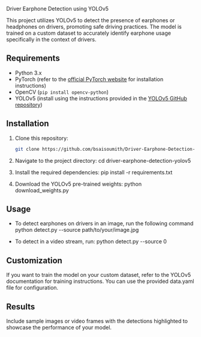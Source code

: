 Driver Earphone Detection using YOLOv5

This project utilizes YOLOv5 to detect the presence of earphones or headphones on drivers, promoting safe driving practices. 
The model is trained on a custom dataset to accurately identify earphone usage specifically in the context of drivers.

## Requirements

- Python 3.x
- PyTorch (refer to the [official PyTorch website](https://pytorch.org/) for installation instructions)
- OpenCV (`pip install opencv-python`)
- YOLOv5 (install using the instructions provided in the [YOLOv5 GitHub repository](https://github.com/ultralytics/yolov5))

## Installation

1. Clone this repository:

   ```bash
   git clone https://github.com/bsaisoumith/Driver-Earphone-Detection-using-YOLOv5
   
2. Navigate to the project directory:
   cd driver-earphone-detection-yolov5

3. Install the required dependencies:
   pip install -r requirements.txt
   
4. Download the YOLOv5 pre-trained weights:
   python download_weights.py

## Usage

- To detect earphones on drivers in an image, run the following command
  python detect.py --source path/to/your/image.jpg

- To detect in a video stream, run:
  python detect.py --source 0

## Customization

If you want to train the model on your custom dataset, refer to the YOLOv5 documentation for training instructions. 
You can use the provided data.yaml file for configuration.

## Results

Include sample images or video frames with the detections highlighted to showcase the performance of your model.
